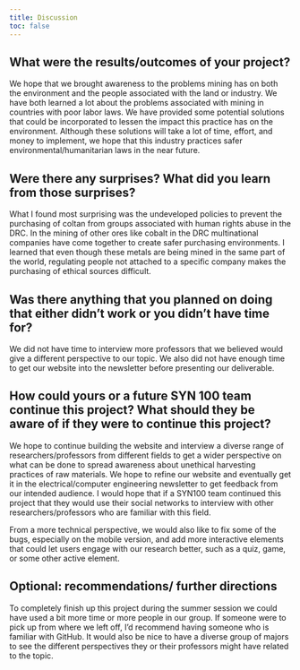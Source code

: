 ```yaml
---
title: Discussion
toc: false
---
```


## What were the results/outcomes of your project? 
We hope that we brought awareness to the problems mining has on both the environment and the people associated with the land or industry. We have both learned a lot about the problems associated with mining in countries with poor labor laws. We have provided some potential solutions that could be incorporated to lessen the impact this practice has on the environment. Although these solutions will take a lot of time, effort, and money to implement, we hope that this industry practices safer environmental/humanitarian laws in the near future.

## Were there any surprises? What did you learn from those surprises? 
What I found most surprising was the undeveloped policies to prevent the purchasing of coltan from groups associated with human rights abuse in the DRC. In the mining of other ores like cobalt in the DRC multinational companies have come together to create safer purchasing environments. I learned that even though these metals are being mined in the same part of the world, regulating people not attached to a specific company makes the purchasing of ethical sources difficult.

## Was there anything that you planned on doing that either didn’t work or you didn’t have time for? 
We did not have time to interview more professors that we believed would give a different perspective to our topic. We also did not have enough time to get our website into the newsletter before presenting our deliverable.

## How could yours or a future SYN 100 team continue this project? What should they be aware of if they were to continue this project? 
We hope to continue building the website and interview a diverse range of researchers/professors from different fields to get a wider perspective on what can be done to spread awareness about unethical harvesting practices of raw materials. We hope to refine our website and eventually get it in the electrical/computer engineering newsletter to get feedback from our intended audience. I would hope that if a SYN100 team continued this project that they would use their social networks to interview with other researchers/professors who are familiar with this field.

From a more technical perspective, we would also like to fix some of the bugs, especially on the mobile version, and add more interactive elements that could let users engage with our research better, such as a quiz, game, or some other active element.

## Optional: recommendations/ further directions 
To completely finish up this project during the summer session we could have used a bit more time or more people in our group. If someone were to pick up from where we left off, I’d recommend having someone who is familiar with GitHub. It would also be nice to have a diverse group of majors to see the different perspectives they or their professors might have related to the topic.